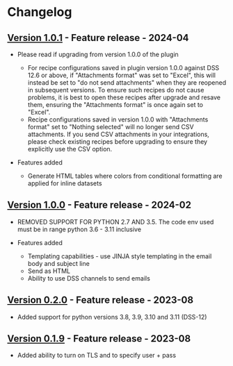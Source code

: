 # Changelog

## [Version 1.0.1](https://github.com/dataiku/dss-plugin-sendmail/releases/tag/v1.0.1) - Feature release - 2024-04

- Please read if upgrading from version 1.0.0 of the plugin
  - For recipe configurations saved in plugin version 1.0.0 against DSS 12.6 or above, if "Attachments format" was set to "Excel", this will instead be set to "do not send attachments" when they are reopened in subsequent versions. To ensure such recipes do not cause problems, it is best to open these recipes after upgrade and resave them, ensuring the "Attachments format" is once again set to "Excel".
  - Recipe configurations saved in version 1.0.0 with "Attachments format" set to "Nothing selected" will no longer send CSV attachments.
    If you send CSV attachments in your integrations, please check existing recipes before upgrading to ensure they explicitly use the CSV option.

- Features added
  - Generate HTML tables where colors from conditional formatting are applied for inline datasets

## [Version 1.0.0](https://github.com/dataiku/dss-plugin-sendmail/releases/tag/v1.0.0) - Feature release - 2024-02

- REMOVED SUPPORT FOR PYTHON 2.7 AND 3.5. The code env used must be in range python 3.6 - 3.11 inclusive

- Features added
  - Templating capabilities - use JINJA style templating in the email body and subject line
  - Send as HTML
  - Ability to use DSS channels to send emails

## [Version 0.2.0](https://github.com/dataiku/dss-plugin-sendmail/releases/tag/v0.2.0) - Feature release - 2023-08

- Added support for python versions 3.8, 3.9, 3.10 and 3.11 (DSS-12)

## [Version 0.1.9](https://github.com/dataiku/dss-plugin-sendmail/releases/tag/v0.1.9) - Feature release - 2023-08

- Added ability to turn on TLS and to specify user + pass
